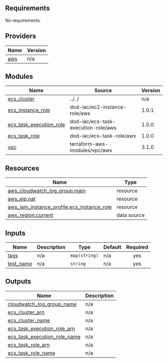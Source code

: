 <!-- BEGINNING OF PRE-COMMIT-TERRAFORM DOCS HOOK -->
## Requirements

No requirements.

## Providers

| Name | Version |
|------|---------|
| <a name="provider_aws"></a> [aws](#provider\_aws) | n/a |

## Modules

| Name | Source | Version |
|------|--------|---------|
| <a name="module_ecs_cluster"></a> [ecs\_cluster](#module\_ecs\_cluster) | ../../ | n/a |
| <a name="module_ecs_instance_role"></a> [ecs\_instance\_role](#module\_ecs\_instance\_role) | dod-iac/ec2-instance-role/aws | 1.0.1 |
| <a name="module_ecs_task_execution_role"></a> [ecs\_task\_execution\_role](#module\_ecs\_task\_execution\_role) | dod-iac/ecs-task-execution-role/aws | 1.0.0 |
| <a name="module_ecs_task_role"></a> [ecs\_task\_role](#module\_ecs\_task\_role) | dod-iac/ecs-task-role/aws | 1.0.0 |
| <a name="module_vpc"></a> [vpc](#module\_vpc) | terraform-aws-modules/vpc/aws | 3.1.0 |

## Resources

| Name | Type |
|------|------|
| [aws_cloudwatch_log_group.main](https://registry.terraform.io/providers/hashicorp/aws/latest/docs/resources/cloudwatch_log_group) | resource |
| [aws_eip.nat](https://registry.terraform.io/providers/hashicorp/aws/latest/docs/resources/eip) | resource |
| [aws_iam_instance_profile.ecs_instance_role](https://registry.terraform.io/providers/hashicorp/aws/latest/docs/resources/iam_instance_profile) | resource |
| [aws_region.current](https://registry.terraform.io/providers/hashicorp/aws/latest/docs/data-sources/region) | data source |

## Inputs

| Name | Description | Type | Default | Required |
|------|-------------|------|---------|:--------:|
| <a name="input_tags"></a> [tags](#input\_tags) | n/a | `map(string)` | n/a | yes |
| <a name="input_test_name"></a> [test\_name](#input\_test\_name) | n/a | `string` | n/a | yes |

## Outputs

| Name | Description |
|------|-------------|
| <a name="output_cloudwatch_log_group_name"></a> [cloudwatch\_log\_group\_name](#output\_cloudwatch\_log\_group\_name) | n/a |
| <a name="output_ecs_cluster_arn"></a> [ecs\_cluster\_arn](#output\_ecs\_cluster\_arn) | n/a |
| <a name="output_ecs_cluster_name"></a> [ecs\_cluster\_name](#output\_ecs\_cluster\_name) | n/a |
| <a name="output_ecs_task_execution_role_arn"></a> [ecs\_task\_execution\_role\_arn](#output\_ecs\_task\_execution\_role\_arn) | n/a |
| <a name="output_ecs_task_execution_role_name"></a> [ecs\_task\_execution\_role\_name](#output\_ecs\_task\_execution\_role\_name) | n/a |
| <a name="output_ecs_task_role_arn"></a> [ecs\_task\_role\_arn](#output\_ecs\_task\_role\_arn) | n/a |
| <a name="output_ecs_task_role_name"></a> [ecs\_task\_role\_name](#output\_ecs\_task\_role\_name) | n/a |
<!-- END OF PRE-COMMIT-TERRAFORM DOCS HOOK -->
